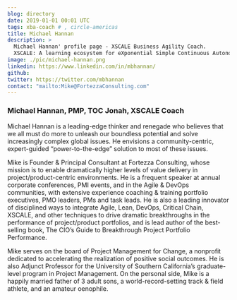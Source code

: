 ```yaml
---
blog: directory
date: 2019-01-01 00:01 UTC
tags: xba-coach # , circle-americas
title: Michael Hannan
description: >
  Michael Hannan' profile page - XSCALE Business Agility Coach.
  XSCALE: A learning ecosystem for eXponential Simple Continuous Autonomous Learning Ecosystems
image: ./pic/michael-hannan.png
linkedin: https://www.linkedin.com/in/mbhannan/
github:
twitter: https://twitter.com/mbhannan
contact: "mailto:Mike@FortezzaConsulting.com"
---
```


### Michael Hannan, PMP, TOC Jonah, XSCALE Coach

Michael Hannan is a leading-edge thinker and renegade who believes that we all must do more to unleash our boundless potential and solve increasingly complex global issues. He envisions a community-centric, expert-guided “power-to-the-edge” solution to most of these issues.

Mike is Founder & Principal Consultant at Fortezza Consulting, whose mission is to enable dramatically higher levels of value delivery in project/product-centric environments.  He is a frequent speaker at annual corporate conferences, PMI events, and in the Agile & DevOps communities, with extensive experience coaching & training portfolio executives, PMO leaders, PMs and task leads. He is also a leading innovator of disciplined ways to integrate Agile, Lean, DevOps, Critical Chain, XSCALE, and other techniques to drive dramatic breakthroughs in the performance of project/product portfolios, and is lead author of the best-selling book, The CIO’s Guide to Breakthrough Project Portfolio Performance.

Mike serves on the board of Project Management for Change, a nonprofit dedicated to accelerating the realization of positive social outcomes. He is also Adjunct Professor for the University of Southern California’s graduate-level program in Project Management. On the personal side, Mike is a happily married father of 3 adult sons, a world-record-setting track & field athlete, and an amateur oenophile.